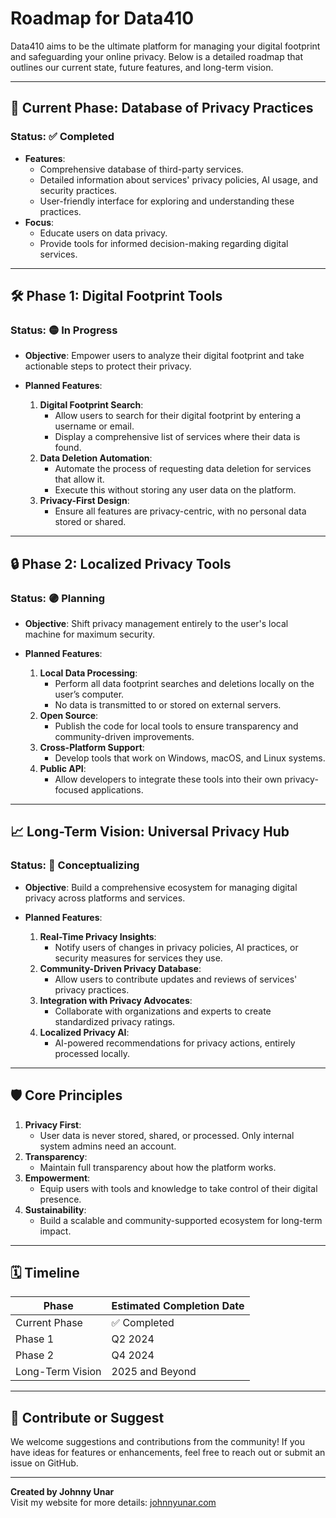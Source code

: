 # Roadmap for Data410

Data410 aims to be the ultimate platform for managing your digital footprint and safeguarding your online privacy. Below is a detailed roadmap that outlines our current state, future features, and long-term vision.

---

## 🚀 Current Phase: Database of Privacy Practices
### Status: ✅ Completed
- **Features**:
  - Comprehensive database of third-party services.
  - Detailed information about services' privacy policies, AI usage, and security practices.
  - User-friendly interface for exploring and understanding these practices.
- **Focus**:
  - Educate users on data privacy.
  - Provide tools for informed decision-making regarding digital services.

---

## 🛠️ Phase 1: Digital Footprint Tools
### Status: 🟡 In Progress
- **Objective**:
  Empower users to analyze their digital footprint and take actionable steps to protect their privacy.
  
- **Planned Features**:
  1. **Digital Footprint Search**:
     - Allow users to search for their digital footprint by entering a username or email.
     - Display a comprehensive list of services where their data is found.
  2. **Data Deletion Automation**:
     - Automate the process of requesting data deletion for services that allow it.
     - Execute this without storing any user data on the platform.
  3. **Privacy-First Design**:
     - Ensure all features are privacy-centric, with no personal data stored or shared.

---

## 🔒 Phase 2: Localized Privacy Tools
### Status: 🟣 Planning
- **Objective**:
  Shift privacy management entirely to the user's local machine for maximum security.
  
- **Planned Features**:
  1. **Local Data Processing**:
     - Perform all data footprint searches and deletions locally on the user’s computer.
     - No data is transmitted to or stored on external servers.
  2. **Open Source**:
     - Publish the code for local tools to ensure transparency and community-driven improvements.
  3. **Cross-Platform Support**:
     - Develop tools that work on Windows, macOS, and Linux systems.
  4. **Public API**:
     - Allow developers to integrate these tools into their own privacy-focused applications.

---

## 📈 Long-Term Vision: Universal Privacy Hub
### Status: 🔵 Conceptualizing
- **Objective**:
  Build a comprehensive ecosystem for managing digital privacy across platforms and services.
  
- **Planned Features**:
  1. **Real-Time Privacy Insights**:
     - Notify users of changes in privacy policies, AI practices, or security measures for services they use.
  2. **Community-Driven Privacy Database**:
     - Allow users to contribute updates and reviews of services' privacy practices.
  3. **Integration with Privacy Advocates**:
     - Collaborate with organizations and experts to create standardized privacy ratings.
  4. **Localized Privacy AI**:
     - AI-powered recommendations for privacy actions, entirely processed locally.

---

## 🛡️ Core Principles
1. **Privacy First**:
   - User data is never stored, shared, or processed. Only internal system admins need an account.
2. **Transparency**:
   - Maintain full transparency about how the platform works.
3. **Empowerment**:
   - Equip users with tools and knowledge to take control of their digital presence.
4. **Sustainability**:
   - Build a scalable and community-supported ecosystem for long-term impact.

---

## 🗓️ Timeline
| Phase                | Estimated Completion Date |
|----------------------|---------------------------|
| Current Phase        | ✅ Completed              |
| Phase 1              | Q2 2024                  |
| Phase 2              | Q4 2024                  |
| Long-Term Vision     | 2025 and Beyond          |

---

## 💬 Contribute or Suggest
We welcome suggestions and contributions from the community! If you have ideas for features or enhancements, feel free to reach out or submit an issue on GitHub.

---

**Created by Johnny Unar**  
Visit my website for more details: [johnnyunar.com](https://johnnyunar.com)
